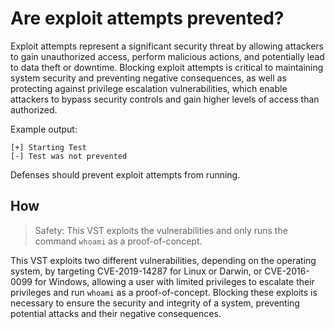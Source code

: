 # Are exploit attempts prevented?

Exploit attempts represent a significant security threat by allowing attackers to gain unauthorized access, perform malicious actions, and potentially lead to data theft or downtime. Blocking exploit attempts is critical to maintaining system security and preventing negative consequences, as well as protecting against privilege escalation vulnerabilities, which enable attackers to bypass security controls and gain higher levels of access than authorized. 

Example output:
```
[+] Starting Test
[-] Test was not prevented
```
Defenses should prevent exploit attempts from running.

## How

> Safety: This VST exploits the vulnerabilities and only runs the command `whoami` as a proof-of-concept.

This VST exploits two different vulnerabilities, depending on the operating system, by targeting CVE-2019-14287 for Linux or Darwin, or CVE-2016-0099 for Windows, allowing a user with limited privileges to escalate their privileges and run `whoami` as a proof-of-concept. Blocking these exploits is necessary to ensure the security and integrity of a system, preventing potential attacks and their negative consequences.
